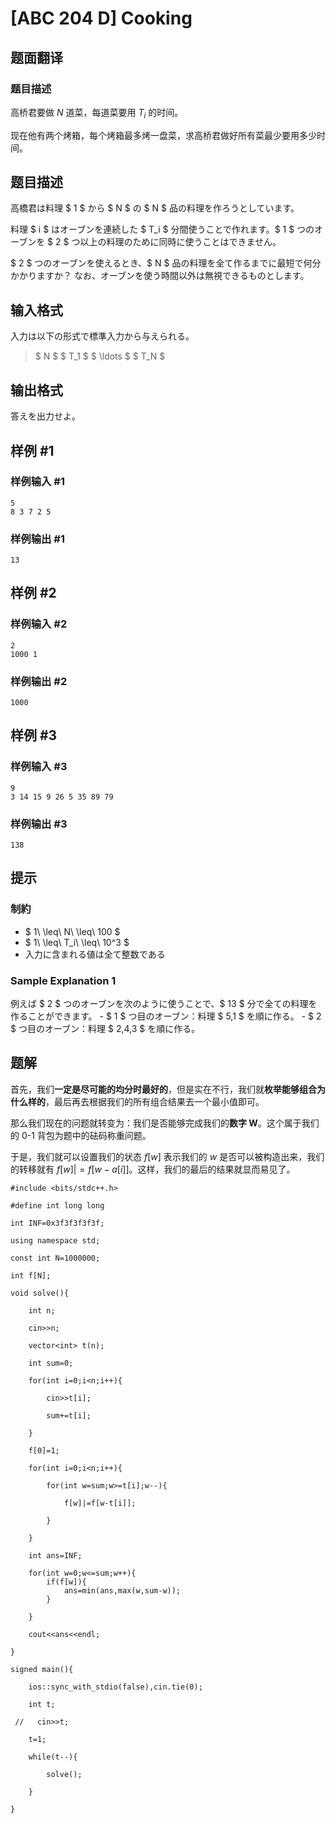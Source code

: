 # [ABC 204 D] Cooking

## 题面翻译

### 题目描述

高桥君要做 $N$ 道菜，每道菜要用 $T_i$ 的时间。

现在他有两个烤箱，每个烤箱最多烤一盘菜，求高桥君做好所有菜最少要用多少时间。

## 题目描述

[problemUrl]: https://atcoder.jp/contests/abc204/tasks/abc204_d

高橋君は料理 $ 1 $ から $ N $ の $ N $ 品の料理を作ろうとしています。

料理 $ i $ はオーブンを連続した $ T_i $ 分間使うことで作れます。$ 1 $ つのオーブンを $ 2 $ つ以上の料理のために同時に使うことはできません。

$ 2 $ つのオーブンを使えるとき、$ N $ 品の料理を全て作るまでに最短で何分かかりますか？ なお、オーブンを使う時間以外は無視できるものとします。

## 输入格式

入力は以下の形式で標準入力から与えられる。

> $ N $ $ T_1 $ $ \ldots $ $ T_N $

## 输出格式

答えを出力せよ。

## 样例 #1

### 样例输入 #1

```
5
8 3 7 2 5
```

### 样例输出 #1

```
13
```

## 样例 #2

### 样例输入 #2

```
2
1000 1
```

### 样例输出 #2

```
1000
```

## 样例 #3

### 样例输入 #3

```
9
3 14 15 9 26 5 35 89 79
```

### 样例输出 #3

```
138
```

## 提示

### 制約

- $ 1\ \leq\ N\ \leq\ 100 $
- $ 1\ \leq\ T_i\ \leq\ 10^3 $
- 入力に含まれる値は全て整数である

### Sample Explanation 1


例えば $ 2 $ つのオーブンを次のように使うことで、$ 13 $ 分で全ての料理を作ることができます。 - $ 1 $ つ目のオーブン：料理 $ 5,1 $ を順に作る。 - $ 2 $ つ目のオーブン：料理 $ 2,4,3 $ を順に作る。

## 题解
首先，我们**一定是尽可能的均分时最好的**，但是实在不行，我们就**枚举能够组合为什么样的**，最后再去根据我们的所有组合结果去一个最小值即可。

那么我们现在的问题就转变为：我们是否能够完成我们的**数字 W**。这个属于我们的 0-1 背包为题中的砝码称重问题。

于是，我们就可以设置我们的状态 $f[w]$ 表示我们的 $w$ 是否可以被构造出来，我们的转移就有 $f[w]|=f[w-a[i]]$。这样，我们的最后的结果就显而易见了。
```
#include <bits/stdc++.h>

#define int long long

int INF=0x3f3f3f3f3f;

using namespace std;

const int N=1000000;

int f[N];

void solve(){

    int n;

    cin>>n;

    vector<int> t(n);

    int sum=0;

    for(int i=0;i<n;i++){

        cin>>t[i];

        sum+=t[i];

    }

    f[0]=1;

    for(int i=0;i<n;i++){

        for(int w=sum;w>=t[i];w--){

            f[w]|=f[w-t[i]];

        }

    }

    int ans=INF;

    for(int w=0;w<=sum;w++){
        if(f[w]){
            ans=min(ans,max(w,sum-w));
        }

    }

    cout<<ans<<endl;

}

signed main(){

    ios::sync_with_stdio(false),cin.tie(0);

    int t;

 //   cin>>t;

    t=1;

    while(t--){

        solve();

    }

}
```